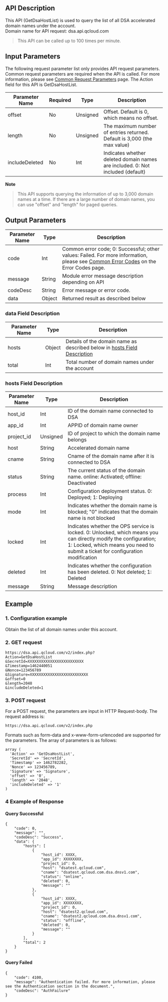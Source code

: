 ## API Description
This API (GetDsaHostList) is used to query the list of all DSA accelerated domain names under the account.  
Domain name for API request: dsa.api.qcloud.com 
>This API can be called up to 100 times per minute.
  
## Input Parameters
The following request parameter list only provides API request parameters. Common request parameters are required when the API is called. For more information, please see [Common Request Parameters](https://cloud.tencent.com/document/product/570/13932) page. The Action field for this API is GetDsaHostList.   

| Parameter Name | Required | Type | Description |
| ------ | ----------| ----------| ------- |
| offset | No | Unsigned  |Offset. Default is 0, which means no offset. |
| length | No | Unsigned  |The maximum number of entries returned. Default is 3,000 (the max value) |
| includeDeleted| No |  Int      |Indicates whether deleted domain names are included. 0: Not included (default) |

**Note**
> This API supports querying the information of up to 3,000 domain names at a time.
> If there are a large number of domain names, you can use "offset" and "length" for paged queries.

## Output Parameters
| Parameter Name | Type | Description |
|------ | ----------| ----------| 
|code|Int| Common error code; 0: Successful; other values: Failed. For more information, please see [Common Error Codes](https://cloud.tencent.com/document/product/570/13937) on the Error Codes page. |
|message|String|Module error message description depending on API |
|codeDesc|String|Error message or error code. |
|data|Object|Returned result as described below |

### data Field Description
| Parameter Name | Type | Description |
|------ | -----| -----| 
|hosts|Object|Details of the domain name as described below in [hosts Field Description](#hostsinfo) |
|total|Int|Total number of domain names under the account |

<span id="hostsinfo"></span>
### hosts Field Description
| Parameter Name | Type | Description |
|------ | -----| -----|
|host_id|Int|ID of the domain name connected to DSA |
|app_id|Int|APPID of domain name owner |
|project_id|Unsigned|ID of project to which the domain name belongs |
|host|String|Accelerated domain name |
|cname|String| Cname of the domain name after it is connected to DSA |
|status|String|The current status of the domain name. online: Activated; offline: Deactivated |
|process| Int | Configuration deployment status. 0: Deployed; 1: Deploying |
|mode| Int | Indicates whether the domain name is blocked; "0" indicates that the domain name is not blocked |
|locked| Int | Indicates whether the OPS service is locked. 0: Unlocked, which means you can directly modify the configuration; 1: Locked, which means you need to submit a ticket for configuration modification |
|deleted|Int| Indicates whether the configuration has been deleted. 0: Not deleted; 1: Deleted |
|message|String| Message description |

## Example 
### 1. Configuration example 
Obtain the list of all domain names under this account.
### 2. GET request
```
https://dsa.api.qcloud.com/v2/index.php?
Action=GetDsaHostList   
&SecretId=XXXXXXXXXXXXXXXXXXXXXXXXX   
&Timestamp=1462440051   
&Nonce=123456789   
&Signature=XXXXXXXXXXXXXXXXXXXXXXXXXX 
&offset=0
&length=2048 
&includeDeleted=1
```
### 3. POST request
For a POST request, the parameters are input in HTTP Request-body. The request address is:
```
https://dsa.api.qcloud.com/v2/index.php  
```
Formats such as form-data and x-www-form-urlencoded are supported for the parameters. The array of parameters is as follows: 
```
array (
  'Action' => 'GetDsaHostList',
  'SecretId' => 'SecretId',
  'Timestamp' => 1462782282,
  'Nonce' => 123456789,
  'Signature' => 'Signature',
  'offset' => '0',
  'length' => '2048', 
  'includeDeleted' => '1'
)
```
### 4 Example of Response
#### Query Successful
```
{
	"code": 0,
	"message": "",
	"codeDesc": "Success",
	"data": {
    	"hosts": [
    	    {
     	        "host_id": XXXX,
        	    "app_id": XXXXXXXX,
        	    "project_id": 0,
        	    "host": "dsatest.qcloud.com",
        	    "cname": "dsatest.qcloud.com.dsa.dnsv1.com",
        	    "status": "online",
				"deleted": 0,
        	    "message": ""
        	},
        	{
        	    "host_id": XXXX,
        	    "app_id": XXXXXXXX,
        	    "project_id": 0,
        	    "host": "dsatest2.qcloud.com",
        	    "cname": "dsatest2.qcloud.com.dsa.dnsv1.com",
        	    "status": "offline",
        	    "deleted": 0,
        	    "message": ""
        	}
		],
    	"total": 2
	}
}
```
#### Query Failed
```
{
    "code": 4100,
    "message": "Authentication failed. For more information, please see the Authentication section in the document.",
    "codeDesc": "AuthFailure"
}
```


